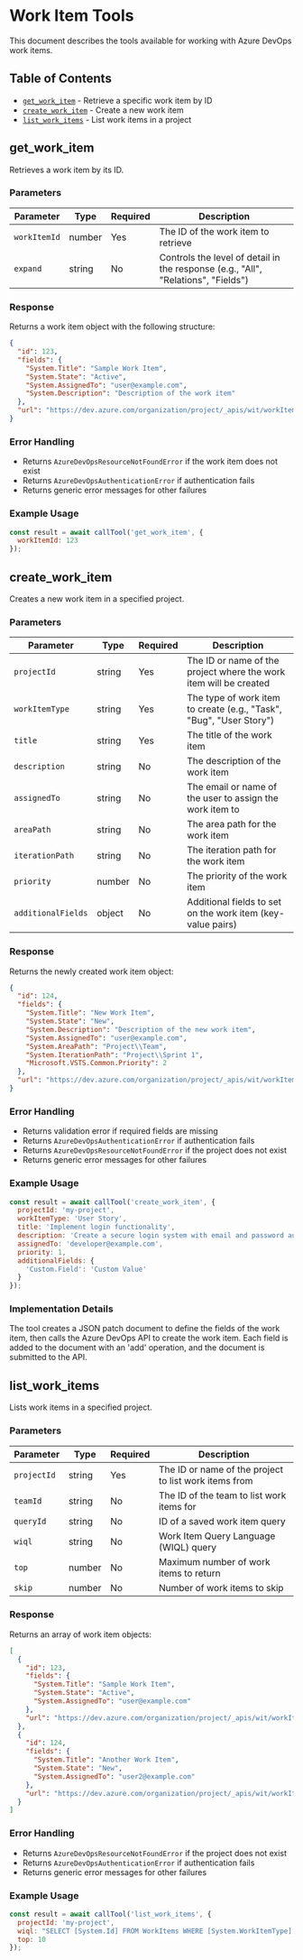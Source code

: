 # Work Item Tools

This document describes the tools available for working with Azure DevOps work items.

## Table of Contents

- [`get_work_item`](#get_work_item) - Retrieve a specific work item by ID
- [`create_work_item`](#create_work_item) - Create a new work item
- [`list_work_items`](#list_work_items) - List work items in a project

## get_work_item

Retrieves a work item by its ID.

### Parameters

| Parameter | Type | Required | Description |
|-----------|------|----------|-------------|
| `workItemId` | number | Yes | The ID of the work item to retrieve |
| `expand` | string | No | Controls the level of detail in the response (e.g., "All", "Relations", "Fields") |

### Response

Returns a work item object with the following structure:

```json
{
  "id": 123,
  "fields": {
    "System.Title": "Sample Work Item",
    "System.State": "Active",
    "System.AssignedTo": "user@example.com",
    "System.Description": "Description of the work item"
  },
  "url": "https://dev.azure.com/organization/project/_apis/wit/workItems/123"
}
```

### Error Handling

- Returns `AzureDevOpsResourceNotFoundError` if the work item does not exist
- Returns `AzureDevOpsAuthenticationError` if authentication fails
- Returns generic error messages for other failures

### Example Usage

```javascript
const result = await callTool('get_work_item', {
  workItemId: 123
});
```

## create_work_item

Creates a new work item in a specified project.

### Parameters

| Parameter | Type | Required | Description |
|-----------|------|----------|-------------|
| `projectId` | string | Yes | The ID or name of the project where the work item will be created |
| `workItemType` | string | Yes | The type of work item to create (e.g., "Task", "Bug", "User Story") |
| `title` | string | Yes | The title of the work item |
| `description` | string | No | The description of the work item |
| `assignedTo` | string | No | The email or name of the user to assign the work item to |
| `areaPath` | string | No | The area path for the work item |
| `iterationPath` | string | No | The iteration path for the work item |
| `priority` | number | No | The priority of the work item |
| `additionalFields` | object | No | Additional fields to set on the work item (key-value pairs) |

### Response

Returns the newly created work item object:

```json
{
  "id": 124,
  "fields": {
    "System.Title": "New Work Item",
    "System.State": "New",
    "System.Description": "Description of the new work item",
    "System.AssignedTo": "user@example.com",
    "System.AreaPath": "Project\\Team",
    "System.IterationPath": "Project\\Sprint 1",
    "Microsoft.VSTS.Common.Priority": 2
  },
  "url": "https://dev.azure.com/organization/project/_apis/wit/workItems/124"
}
```

### Error Handling

- Returns validation error if required fields are missing
- Returns `AzureDevOpsAuthenticationError` if authentication fails
- Returns `AzureDevOpsResourceNotFoundError` if the project does not exist
- Returns generic error messages for other failures

### Example Usage

```javascript
const result = await callTool('create_work_item', {
  projectId: 'my-project',
  workItemType: 'User Story',
  title: 'Implement login functionality',
  description: 'Create a secure login system with email and password authentication',
  assignedTo: 'developer@example.com',
  priority: 1,
  additionalFields: {
    'Custom.Field': 'Custom Value'
  }
});
```

### Implementation Details

The tool creates a JSON patch document to define the fields of the work item, then calls the Azure DevOps API to create the work item. Each field is added to the document with an 'add' operation, and the document is submitted to the API.

## list_work_items

Lists work items in a specified project.

### Parameters

| Parameter | Type | Required | Description |
|-----------|------|----------|-------------|
| `projectId` | string | Yes | The ID or name of the project to list work items from |
| `teamId` | string | No | The ID of the team to list work items for |
| `queryId` | string | No | ID of a saved work item query |
| `wiql` | string | No | Work Item Query Language (WIQL) query |
| `top` | number | No | Maximum number of work items to return |
| `skip` | number | No | Number of work items to skip |

### Response

Returns an array of work item objects:

```json
[
  {
    "id": 123,
    "fields": {
      "System.Title": "Sample Work Item",
      "System.State": "Active",
      "System.AssignedTo": "user@example.com"
    },
    "url": "https://dev.azure.com/organization/project/_apis/wit/workItems/123"
  },
  {
    "id": 124,
    "fields": {
      "System.Title": "Another Work Item",
      "System.State": "New",
      "System.AssignedTo": "user2@example.com"
    },
    "url": "https://dev.azure.com/organization/project/_apis/wit/workItems/124"
  }
]
```

### Error Handling

- Returns `AzureDevOpsResourceNotFoundError` if the project does not exist
- Returns `AzureDevOpsAuthenticationError` if authentication fails
- Returns generic error messages for other failures

### Example Usage

```javascript
const result = await callTool('list_work_items', {
  projectId: 'my-project',
  wiql: "SELECT [System.Id] FROM WorkItems WHERE [System.WorkItemType] = 'Task' ORDER BY [System.CreatedDate] DESC",
  top: 10
});
``` 